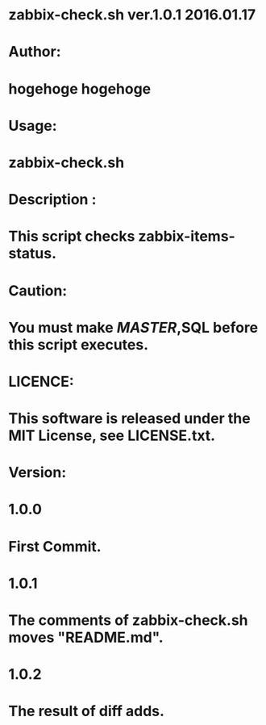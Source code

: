 #
# zabbix-check.sh                                       ver.1.0.1  2016.01.17
#
# Author:
#     hogehoge hogehoge
#
# Usage:
#     zabbix-check.sh
#
# Description :
#     This script checks zabbix-items-status.
#
# Caution:
#     You must make $MASTER,$SQL before this script executes.
#
# LICENCE:
#     This software is released under the MIT License, see LICENSE.txt.
#
# Version:
#     1.0.0
#         First Commit.
#     1.0.1
#         The comments of zabbix-check.sh moves "README.md".
#     1.0.2
#         The result of diff adds.
#
